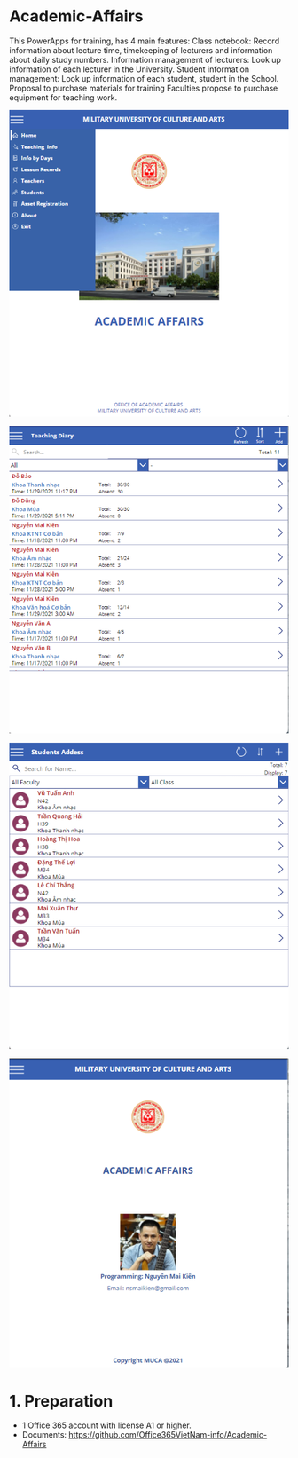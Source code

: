 # Academic-Affairs
This PowerApps for training, has 4 main features: Class notebook: Record information about lecture time, timekeeping of lecturers and information about daily study numbers. Information management of lecturers: Look up information of each lecturer in the University. Student information management: Look up information of each student, student in the School. Proposal to purchase materials for training Faculties propose to purchase equipment for teaching work.

![Home Page](https://github.com/Office365VietNam-info/Academic-Affairs/blob/main/Images/1.png?raw=true)

![Teaching Diary](https://github.com/Office365VietNam-info/Academic-Affairs/blob/main/Images/2.png?raw=true)

![Students Address](https://github.com/Office365VietNam-info/Academic-Affairs/blob/main/Images/3.png?raw=true)

![About Author](https://github.com/Office365VietNam-info/Academic-Affairs/blob/main/Images/4.png?raw=true)


# 1. Preparation
- 1 Office 365 account with license A1 or higher.
- Documents: https://github.com/Office365VietNam-info/Academic-Affairs

